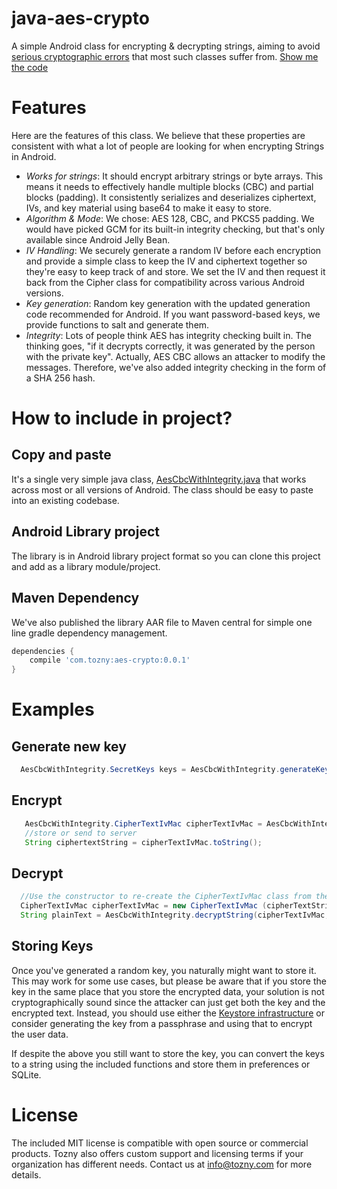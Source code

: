 java-aes-crypto
===============

A simple Android class for encrypting &amp; decrypting strings, aiming to avoid [serious cryptographic errors](http://tozny.com/blog/encrypting-strings-in-android-lets-make-better-mistakes/) that most such classes suffer from. [Show me the code](https://github.com/tozny/java-aes-crypto/blob/master/aes-crypto/src/main/java/com/tozny/crypto/android/AesCbcWithIntegrity.java)

# Features

Here are the features of this class. We believe that these properties are consistent with what a lot of people are looking for when encrypting Strings in Android.

* *Works for strings*: It should encrypt arbitrary strings or byte arrays. This means it needs to effectively handle multiple blocks (CBC) and partial blocks (padding). It consistently serializes and deserializes ciphertext, IVs, and key material using base64 to make it easy to store.
* *Algorithm & Mode*: We chose: AES 128, CBC, and PKCS5 padding. We would have picked GCM for its built-in integrity checking, but that's only available since Android Jelly Bean.
* *IV Handling*: We securely generate a random IV before each encryption and provide a simple class to keep the IV and ciphertext together so they're easy to keep track of and store. We set the IV and then request it back from the Cipher class for compatibility across various Android versions.
* *Key generation*: Random key generation with the updated generation code recommended for Android. If you want password-based keys, we provide functions to salt and generate them.
* *Integrity*: Lots of people think AES has integrity checking built in. The thinking goes, "if it decrypts correctly, it was generated by the person with the private key". Actually, AES CBC allows an attacker to modify the messages. Therefore, we've also added integrity checking in the form of a SHA 256 hash.


# How to include in project?

## Copy and paste

It's a single very simple java class,
[AesCbcWithIntegrity.java](https://github.com/tozny/java-aes-crypto/blob/master/aes-crypto/src/main/java/com/tozny/crypto/android/AesCbcWithIntegrity.java)
that works across most or all versions of Android. The class should be easy to
paste into an existing codebase.

## Android Library project

The library is in Android library project format so you can clone this project
and add as a library module/project.

## Maven Dependency

We've also published the library AAR file to Maven central for simple one line
gradle dependency management.

```groovy
dependencies {
    compile 'com.tozny:aes-crypto:0.0.1'
}
```

# Examples

## Generate new key


```java
  AesCbcWithIntegrity.SecretKeys keys = AesCbcWithIntegrity.generateKey();
```

## Encrypt

```java
   AesCbcWithIntegrity.CipherTextIvMac cipherTextIvMac = AesCbcWithIntegrity.encrypt("some test", keys);
   //store or send to server
   String ciphertextString = cipherTextIvMac.toString();
```

## Decrypt

```java
  //Use the constructor to re-create the CipherTextIvMac class from the string:
  CipherTextIvMac cipherTextIvMac = new CipherTextIvMac (cipherTextString);
  String plainText = AesCbcWithIntegrity.decryptString(cipherTextIvMac, keys);
```

## Storing Keys

Once you've generated a random key, you naturally might want to store it. This
may work for some use cases, but please be aware that if you store the key in
the same place that you store the encrypted data, your solution is not
cryptographically sound since the attacker can just get both the key and the
encrypted text. Instead, you should use either the [Keystore
infrastructure](http://developer.android.com/training/articles/keystore.html)
or consider generating the key from a passphrase and using that to encrypt the
user data.

If despite the above you still want to store the key, you can convert the keys
to a string using the included functions and store them in preferences or
SQLite.

# License

The included MIT license is compatible with open source or commercial products.
Tozny also offers custom support and licensing terms if your organization has
different needs. Contact us at [info@tozny.com](mailto:info@tozny.com) for more
details.

